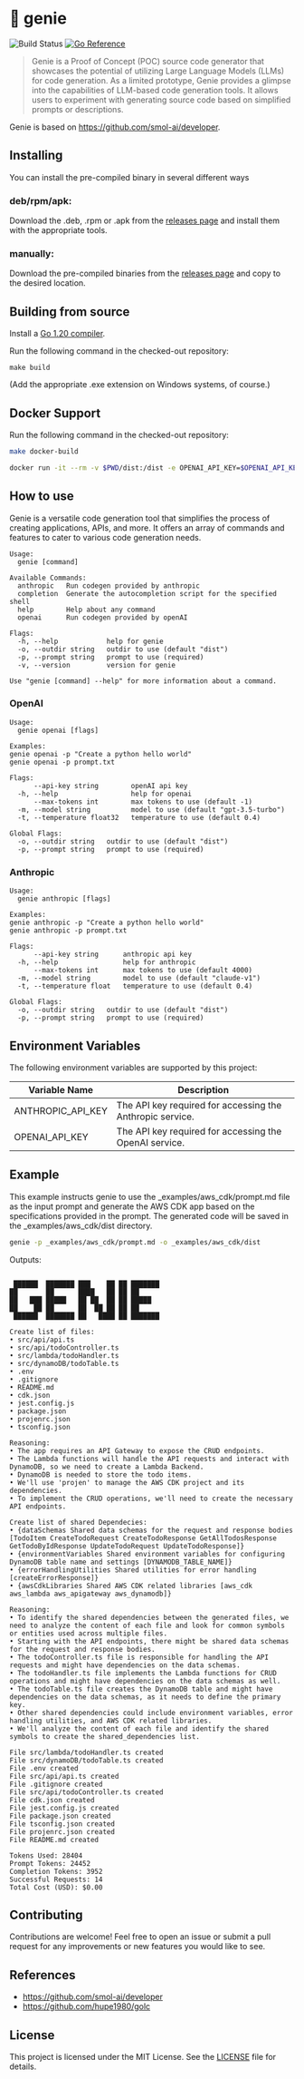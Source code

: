 # 👻 genie
![Build Status](https://github.com/hupe1980/genie/workflows/build/badge.svg) 
[![Go Reference](https://pkg.go.dev/badge/github.com/hupe1980/genie.svg)](https://pkg.go.dev/github.com/hupe1980/genie)
> Genie is a Proof of Concept (POC) source code generator that showcases the potential of utilizing Large Language Models (LLMs) for code generation. As a limited prototype, Genie provides a glimpse into the capabilities of LLM-based code generation tools. It allows users to experiment with generating source code based on simplified prompts or descriptions.

Genie is based on https://github.com/smol-ai/developer.

## Installing
You can install the pre-compiled binary in several different ways
### deb/rpm/apk:
Download the .deb, .rpm or .apk from the [releases page](https://github.com/hupe1980/genie/releases) and install them with the appropriate tools.

### manually:
Download the pre-compiled binaries from the [releases page](https://github.com/hupe1980/genie/releases) and copy to the desired location.


## Building from source
Install a [Go 1.20 compiler](https://golang.org/dl).

Run the following command in the checked-out repository:

```
make build
```

(Add the appropriate .exe extension on Windows systems, of course.)

## Docker Support
Run the following command in the checked-out repository:
```bash
make docker-build

docker run -it --rm -v $PWD/dist:/dist -e OPENAI_API_KEY=$OPENAI_API_KEY genie openai -p "create a golang hello world"
```

## How to use
Genie is a versatile code generation tool that simplifies the process of creating applications, APIs, and more. It offers an array of commands and features to cater to various code generation needs.

```text
Usage:
  genie [command]

Available Commands:
  anthropic   Run codegen provided by anthropic
  completion  Generate the autocompletion script for the specified shell
  help        Help about any command
  openai      Run codegen provided by openAI

Flags:
  -h, --help            help for genie
  -o, --outdir string   outdir to use (default "dist")
  -p, --prompt string   prompt to use (required)
  -v, --version         version for genie

Use "genie [command] --help" for more information about a command.
```

### OpenAI
```text
Usage:
  genie openai [flags]

Examples:
genie openai -p "Create a python hello world"
genie openai -p prompt.txt

Flags:
      --api-key string        openAI api key
  -h, --help                  help for openai
      --max-tokens int        max tokens to use (default -1)
  -m, --model string          model to use (default "gpt-3.5-turbo")
  -t, --temperature float32   temperature to use (default 0.4)

Global Flags:
  -o, --outdir string   outdir to use (default "dist")
  -p, --prompt string   prompt to use (required)
```

### Anthropic
```text
Usage:
  genie anthropic [flags]

Examples:
genie anthropic -p "Create a python hello world"
genie anthropic -p prompt.txt

Flags:
      --api-key string      anthropic api key
  -h, --help                help for anthropic
      --max-tokens int      max tokens to use (default 4000)
  -m, --model string        model to use (default "claude-v1")
  -t, --temperature float   temperature to use (default 0.4)

Global Flags:
  -o, --outdir string   outdir to use (default "dist")
  -p, --prompt string   prompt to use (required)
```

## Environment Variables
The following environment variables are supported by this project:

| Variable Name     | Description                                                                                           |
|-------------------|-------------------------------------------------------------------------------------------------------|
| ANTHROPIC_API_KEY | The API key required for accessing the Anthropic service.                                             |
| OPENAI_API_KEY    | The API key required for accessing the OpenAI service.                                                |

## Example
This example instructs genie to use the _examples/aws_cdk/prompt.md file as the input prompt and generate the AWS CDK app based on the specifications provided in the prompt. The generated code will be saved in the _examples/aws_cdk/dist directory.

```bash
genie -p _examples/aws_cdk/prompt.md -o _examples/aws_cdk/dist
```

Outputs:
```text

 ██████  ███████ ███    ██ ██ ███████
██       ██      ████   ██ ██ ██
██   ███ █████   ██ ██  ██ ██ █████
██    ██ ██      ██  ██ ██ ██ ██
 ██████  ███████ ██   ████ ██ ███████

Create list of files:
• src/api/api.ts
• src/api/todoController.ts
• src/lambda/todoHandler.ts
• src/dynamoDB/todoTable.ts
• .env
• .gitignore
• README.md
• cdk.json
• jest.config.js
• package.json
• projenrc.json
• tsconfig.json

Reasoning:
• The app requires an API Gateway to expose the CRUD endpoints.
• The Lambda functions will handle the API requests and interact with DynamoDB, so we need to create a Lambda Backend.
• DynamoDB is needed to store the todo items.
• We'll use 'projen' to manage the AWS CDK project and its dependencies.
• To implement the CRUD operations, we'll need to create the necessary API endpoints.

Create list of shared Dependecies:
• {dataSchemas Shared data schemas for the request and response bodies [TodoItem CreateTodoRequest CreateTodoResponse GetAllTodosResponse GetTodoByIdResponse UpdateTodoRequest UpdateTodoResponse]}
• {environmentVariables Shared environment variables for configuring DynamoDB table name and settings [DYNAMODB_TABLE_NAME]}
• {errorHandlingUtilities Shared utilities for error handling [createErrorResponse]}
• {awsCdkLibraries Shared AWS CDK related libraries [aws_cdk aws_lambda aws_apigateway aws_dynamodb]}

Reasoning:
• To identify the shared dependencies between the generated files, we need to analyze the content of each file and look for common symbols or entities used across multiple files.
• Starting with the API endpoints, there might be shared data schemas for the request and response bodies.
• The todoController.ts file is responsible for handling the API requests and might have dependencies on the data schemas.
• The todoHandler.ts file implements the Lambda functions for CRUD operations and might have dependencies on the data schemas as well.
• The todoTable.ts file creates the DynamoDB table and might have dependencies on the data schemas, as it needs to define the primary key.
• Other shared dependencies could include environment variables, error handling utilities, and AWS CDK related libraries.
• We'll analyze the content of each file and identify the shared symbols to create the shared_dependencies list.

File src/lambda/todoHandler.ts created
File src/dynamoDB/todoTable.ts created
File .env created
File src/api/api.ts created
File .gitignore created
File src/api/todoController.ts created
File cdk.json created
File jest.config.js created
File package.json created
File tsconfig.json created
File projenrc.json created
File README.md created

Tokens Used: 28404
Prompt Tokens: 24452
Completion Tokens: 3952
Successful Requests: 14
Total Cost (USD): $0.00
```

## Contributing
Contributions are welcome! Feel free to open an issue or submit a pull request for any improvements or new features you would like to see.

## References
- https://github.com/smol-ai/developer
- https://github.com/hupe1980/golc

## License
This project is licensed under the MIT License. See the [LICENSE](./LICENSE) file for details.